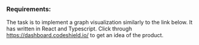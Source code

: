 ### Requirements:
The task is to implement a graph visualization similarly to the link below. It has written in React and Typescript.
Click through https://dashboard.codeshield.io/ to get an idea of the product.
